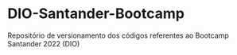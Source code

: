 # DIO-Santander-Bootcamp
Repositório de versionamento dos códigos referentes ao Bootcamp Santander 2022 (DIO)
